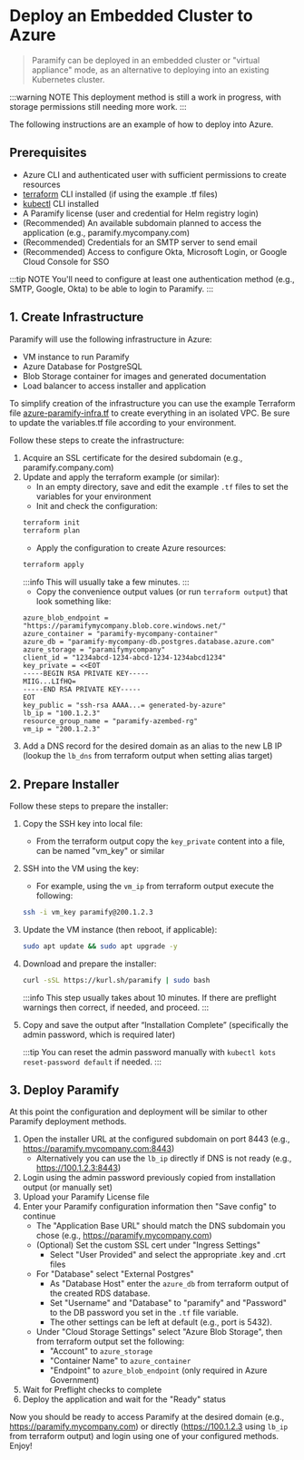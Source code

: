 # Deploy an Embedded Cluster to Azure
> Paramify can be deployed in an embedded cluster or "virtual appliance" mode, as an alternative to deploying into an existing Kubernetes cluster.

:::warning NOTE
This deployment method is still a work in progress, with storage permissions still needing more work.
:::

The following instructions are an example of how to deploy into Azure.


## Prerequisites
- Azure CLI and authenticated user with sufficient permissions to create resources
- [terraform](https://www.terraform.io/) CLI installed (if using the example .tf files)
- [kubectl](https://kubernetes.io/docs/reference/kubectl/) CLI installed
- A Paramify license (user and credential for Helm registry login)
- (Recommended) An available subdomain planned to access the application (e.g., paramify.mycompany.com)
- (Recommended) Credentials for an SMTP server to send email
- (Recommended) Access to configure Okta, Microsoft Login, or Google Cloud Console for SSO

:::tip NOTE
You'll need to configure at least one authentication method (e.g., SMTP, Google, Okta) to be able to login to Paramify.
:::

## 1. Create Infrastructure
Paramify will use the following infrastructure in Azure:
- VM instance to run Paramify
- Azure Database for PostgreSQL
- Blob Storage container for images and generated documentation
- Load balancer to access installer and application

To simplify creation of the infrastructure you can use the example Terraform file [azure-paramify-infra.tf](https://github.com/paramify/support/blob/main/azure_embed) to create everything in an isolated VPC. Be sure to update the variables.tf file according to your environment.

Follow these steps to create the infrastructure:
1. Acquire an SSL certificate for the desired subdomain (e.g., paramify.company.com)
2. Update and apply the terraform example (or similar):
    - In an empty directory, save and edit the example `.tf` files to set the variables for your environment
    - Init and check the configuration:
    ```bash
    terraform init
    terraform plan
    ```
    - Apply the configuration to create Azure resources:
    ```bash
    terraform apply
    ```
    :::info
    This will usually take a few minutes.
    :::
    - Copy the convenience output values (or run `terraform output`) that look something like:
    ```
    azure_blob_endpoint = "https://paramifymycompany.blob.core.windows.net/"
    azure_container = "paramify-mycompany-container"
    azure_db = "paramify-mycompany-db.postgres.database.azure.com"
    azure_storage = "paramifymycompany"
    client_id = "1234abcd-1234-abcd-1234-1234abcd1234"
    key_private = <<EOT
    -----BEGIN RSA PRIVATE KEY-----
    MIIG...LIfHQ=
    -----END RSA PRIVATE KEY-----
    EOT
    key_public = "ssh-rsa AAAA...= generated-by-azure"
    lb_ip = "100.1.2.3"
    resource_group_name = "paramify-azembed-rg"
    vm_ip = "200.1.2.3"
    ```
3. Add a DNS record for the desired domain as an alias to the new LB IP (lookup the `lb_dns` from terraform output when setting alias target)


## 2. Prepare Installer
Follow these steps to prepare the installer:
1. Copy the SSH key into local file:
    - From the terraform output copy the `key_private` content into a file, can be named "vm_key" or similar
2. SSH into the VM using the key:
    - For example, using the `vm_ip` from terraform output execute the following:
    ```bash
    ssh -i vm_key paramify@200.1.2.3
    ```
3. Update the VM instance (then reboot, if applicable):
    ```bash
    sudo apt update && sudo apt upgrade -y
    ```
4. Download and prepare the installer:
    ```bash
    curl -sSL https://kurl.sh/paramify | sudo bash
    ```
    :::info
    This step usually takes about 10 minutes. If there are preflight warnings then correct, if needed, and proceed.
    :::
5. Copy and save the output after “Installation Complete” (specifically the admin password, which is required later)

    :::tip
    You can reset the admin password manually with `kubectl kots reset-password default` if needed.
    :::


## 3. Deploy Paramify
At this point the configuration and deployment will be similar to other Paramify deployment methods.

1. Open the installer URL at the configured subdomain on port 8443 (e.g., https://paramify.mycompany.com:8443)
    - Alternatively you can use the `lb_ip` directly if DNS is not ready (e.g., https://100.1.2.3:8443)
2. Login using the admin password previously copied from installation output (or manually set)
3. Upload your Paramify License file
4. Enter your Paramify configuration information then "Save config" to continue
    - The "Application Base URL" should match the DNS subdomain you chose (e.g., https://paramify.mycompany.com)
    - (Optional) Set the custom SSL cert under "Ingress Settings"
        - Select "User Provided" and select the appropriate .key and .crt files
    - For "Database" select "External Postgres"
        - As "Database Host" enter the `azure_db` from terraform output of the created RDS database.
        - Set "Username" and "Database" to "paramify" and "Password" to the DB password you set in the `.tf` file variable.
        - The other settings can be left at default (e.g., port is 5432).
    - Under "Cloud Storage Settings" select "Azure Blob Storage", then from terraform output set the following:
        - "Account" to `azure_storage`
        - "Container Name" to `azure_container`
        - "Endpoint" to `azure_blob_endpoint` (only required in Azure Government)
5. Wait for Preflight checks to complete
6. Deploy the application and wait for the "Ready" status

Now you should be ready to access Paramify at the desired domain (e.g., https://paramify.mycompany.com) or directly (https://100.1.2.3 using `lb_ip` from terraform output) and login using one of your configured methods. Enjoy!
